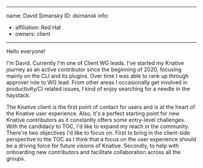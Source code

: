 -------------------------------------------------------------
name: David Simansky
ID: dsimansk
info:
  - affiliation: Red Hat
  - owners: client
-------------------------------------------------------------

Hello everyone!

I'm David. Currently I'm one of Client WG leads.
I've started my Knative journey as an active contributor since the beginning of 2020, focusing mainly on the CLI and its plugins.
Over time I was able to rank up through approver role to WG lead. From other areas I occasionally get involved in productivity/CI
related issues, I kind of enjoy searching for a needle in the haystack.   


The Knative client is the first point of contact for users and is at the heart of the Knative user experience. Also, it's a perfect starting point for new Knative contributors as it constantly offers some entry-level challenges.
With the candidacy to TOC, I'd like to expand my reach in the community. There're two objectives I'd like to focus on. First to bring in the client-side perspective to the TOC as I think that a focus on the user experience should be a driving force for future visions of Knative. Secondly, to help
with onboarding new contributors and facilitate collaboration across all the groups.